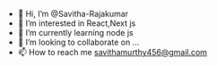- 👋 Hi, I’m @Savitha-Rajakumar
- 👀 I’m interested in React,Next js
- 🌱 I’m currently learning node js
- 💞️ I’m looking to collaborate on ...
- 📫 How to reach me savithamurthy456@gmail.com

